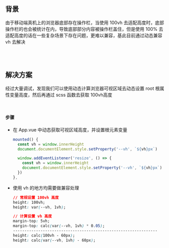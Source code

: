 ## 背景

由于移动端真机上的浏览器底部存在操作栏，当使用 100vh 去适配高度时，底部操作栏的也会被统计在内，导致底部部分内容被操作栏盖住，但是使用 100% 去适配高度的话在一些复杂场景下存在问题，更难以兼容，基此目前通过动态兼容 vh 去解决

<br />

<br />

## 解决方案

 经过大量调试，发现我们可以使用动态计算浏览器可视区域去动态设置 root 根属性变量高度，然后再通过 scss 函数去获取 100vh高度

<br />

#### 步骤

* 在 App.vue 中动态获取可视区域高度，并设置根元素变量

  ```js
  mounted() {
    const vh = window.innerHeight
    document.documentElement.style.setProperty('--vh', `${vh}px`)
  
    window.addEventListener('resize', () => {
      const vh = window.innerHeight
      document.documentElement.style.setProperty('--vh', `${vh}px`)
    })
  },
  ```

* 使用 vh 的地方均需要做兼容处理

  ```css
  // 常规设置 100vh 高度
  height: 100vh;
  height: var(--vh, 1vh);
  
  // 计算设置 vh 高度
  margin-top: 5vh;
  margin-top: calc(var(--vh, 1vh) * 0.05);
  ---------------------------------------------------------------
  height: calc(100vh - 60px);
  height: calc(var(--vh, 1vh) - 60px);
  ```